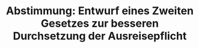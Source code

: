 ---
abstimmung:
  abstimmung: 1
  bundestagssitzung: 105
  datum: 7. Juni 2019
  legislaturperiode: 19
categories:
- Todo
data:
- title: Abstimmungsergebnis 20190607_1-data.pdf
  url: /res/2021-btw/abstimmungsergebnisse/20190607_1-data.pdf
- title: Abstimmungsergebnis 20190607_1_xls-data.xls
  url: /res/2021-btw/abstimmungsergebnisse/20190607_1_xls-data.xls
- title: Abstimmungsergebnis 20190607_1_xls-datacsv
  url: /res/2021-btw/abstimmungsergebnisse/csv/20190607_1_xls-datacsv
documents:
- local: /res/2021-btw/drucksachen/10047.pdf
  title: Drucksache 19/10047
  url: https://dip21.bundestag.de/dip21/btd/19/100/1910047.pdf
- local: /res/2021-btw/drucksachen/10506.pdf
  title: Drucksache 19/10506
  url: https://dip21.bundestag.de/dip21/btd/19/105/1910506.pdf
- local: /res/2021-btw/drucksachen/10706.pdf
  title: Drucksache 19/10706
  url: https://dip21.bundestag.de/dip21/btd/19/107/1910706.pdf
ergebnis:
  AfD:
    enthaltung: 52
    gesamt: 91
    ja: 1
    nein: 27
    nichtabgegeben: 11
    ungueltig: 0
  Bündnis 90/Die Grünen:
    enthaltung: 0
    gesamt: 67
    ja: 0
    nein: 63
    nichtabgegeben: 4
    ungueltig: 0
  Die Linke:
    enthaltung: 0
    gesamt: 69
    ja: 0
    nein: 61
    nichtabgegeben: 8
    ungueltig: 0
  FDP:
    enthaltung: 58
    gesamt: 80
    ja: 7
    nein: 0
    nichtabgegeben: 15
    ungueltig: 0
  cdu/csu:
    enthaltung: 0
    gesamt: 246
    ja: 233
    nein: 0
    nichtabgegeben: 13
    ungueltig: 0
  file: 20190607_1_xls-data.xls
  fraktionslos:
    enthaltung: 1
    gesamt: 4
    ja: 0
    nein: 0
    nichtabgegeben: 3
    ungueltig: 0
  spd:
    enthaltung: 0
    gesamt: 152
    ja: 130
    nein: 8
    nichtabgegeben: 14
    ungueltig: 0
layout: abstimmung
links:
- title: Link zu bundestag.de
  url: https://www.bundestag.de/parlament/plenum/abstimmung/abstimmung?id=607
preview: 'Deutscher Bundestag


  105. Sitzung des Deutschen Bundestages

  am Freitag, 7. Juni 2019


  Endgültiges Ergebnis der Namentlichen Abstimmung Nr. 1


  Gesetzentwurf der Bundesregierung

  Entwurf eines Zweiten Gesetzes zur besseren Durchsetzung der Ausreisepflicht

  Drs. 19/10047, 19/10506 und 19/10706'
tags:
- Todo
title: 'Abstimmung: Entwurf eines Zweiten Gesetzes zur besseren Durchsetzung der Ausreisepflicht'
---